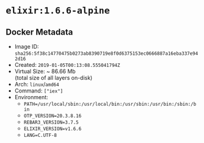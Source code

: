 # `elixir:1.6.6-alpine`

## Docker Metadata

- Image ID: `sha256:5f38c14770475b0273ab8390719e8f0d6375153ec0666887a16eba337e942d16`
- Created: `2019-01-05T00:13:08.555041794Z`
- Virtual Size: ~ 86.66 Mb  
  (total size of all layers on-disk)
- Arch: `linux`/`amd64`
- Command: `["iex"]`
- Environment:
  - `PATH=/usr/local/sbin:/usr/local/bin:/usr/sbin:/usr/bin:/sbin:/bin`
  - `OTP_VERSION=20.3.8.16`
  - `REBAR3_VERSION=3.7.5`
  - `ELIXIR_VERSION=v1.6.6`
  - `LANG=C.UTF-8`
